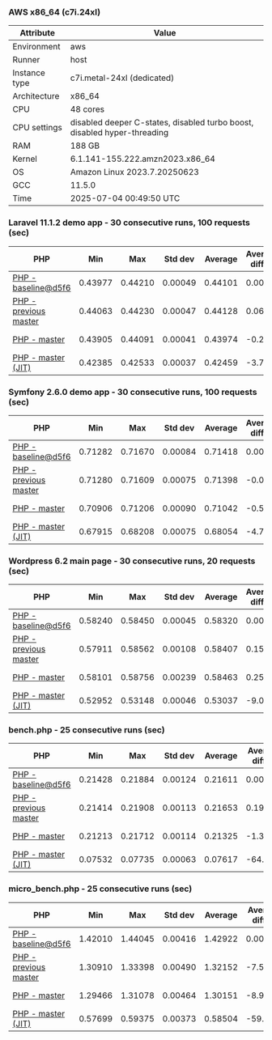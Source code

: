 ### AWS x86_64 (c7i.24xl)

|  Attribute    |     Value      |
|---------------|----------------|
| Environment   |aws|
| Runner        |host|
| Instance type |c7i.metal-24xl (dedicated)|
| Architecture  |x86_64
| CPU           |48 cores|
| CPU settings  |disabled deeper C-states, disabled turbo boost, disabled hyper-threading|
| RAM           |188 GB|
| Kernel        |6.1.141-155.222.amzn2023.x86_64|
| OS            |Amazon Linux 2023.7.20250623|
| GCC           |11.5.0|
| Time          |2025-07-04 00:49:50 UTC|

### Laravel 11.1.2 demo app - 30 consecutive runs, 100 requests (sec)

|     PHP     |     Min     |     Max     |    Std dev   |   Average  |  Average diff % |   Median   | Median diff % |     Memory    |
|-------------|-------------|-------------|--------------|------------|-----------------|------------|---------------|---------------|
|[PHP - baseline@d5f6](https://github.com/php/php-src/commit/d5f6e56610)|0.43977|0.44210|0.00049|0.44101|0.00%|0.44104|0.00%|42.01 MB|
|[PHP - previous master](https://github.com/php/php-src/commit/51149b65ad)|0.44063|0.44230|0.00047|0.44128|0.06%|0.44112|0.02%|42.44 MB|
|[PHP - master](https://github.com/php/php-src/commit/50ddf6a68f)|0.43905|0.44091|0.00041|0.43974|-0.29%|0.43964|-0.32%|42.38 MB|
|[PHP - master (JIT)](https://github.com/php/php-src/commit/50ddf6a68f)|0.42385|0.42533|0.00037|0.42459|-3.72%|0.42452|-3.75%|51.58 MB|

### Symfony 2.6.0 demo app - 30 consecutive runs, 100 requests (sec)

|     PHP     |     Min     |     Max     |    Std dev   |   Average  |  Average diff % |   Median   | Median diff % |     Memory    |
|-------------|-------------|-------------|--------------|------------|-----------------|------------|---------------|---------------|
|[PHP - baseline@d5f6](https://github.com/php/php-src/commit/d5f6e56610)|0.71282|0.71670|0.00084|0.71418|0.00%|0.71396|0.00%|37.68 MB|
|[PHP - previous master](https://github.com/php/php-src/commit/51149b65ad)|0.71280|0.71609|0.00075|0.71398|-0.03%|0.71374|-0.03%|38.40 MB|
|[PHP - master](https://github.com/php/php-src/commit/50ddf6a68f)|0.70906|0.71206|0.00090|0.71042|-0.53%|0.71033|-0.51%|38.34 MB|
|[PHP - master (JIT)](https://github.com/php/php-src/commit/50ddf6a68f)|0.67915|0.68208|0.00075|0.68054|-4.71%|0.68042|-4.70%|45.20 MB|

### Wordpress 6.2 main page - 30 consecutive runs, 20 requests (sec)

|     PHP     |     Min     |     Max     |    Std dev   |   Average  |  Average diff % |   Median   | Median diff % |     Memory    |
|-------------|-------------|-------------|--------------|------------|-----------------|------------|---------------|---------------|
|[PHP - baseline@d5f6](https://github.com/php/php-src/commit/d5f6e56610)|0.58240|0.58450|0.00045|0.58320|0.00%|0.58312|0.00%|43.41 MB|
|[PHP - previous master](https://github.com/php/php-src/commit/51149b65ad)|0.57911|0.58562|0.00108|0.58407|0.15%|0.58429|0.20%|43.85 MB|
|[PHP - master](https://github.com/php/php-src/commit/50ddf6a68f)|0.58101|0.58756|0.00239|0.58463|0.25%|0.58594|0.48%|43.79 MB|
|[PHP - master (JIT)](https://github.com/php/php-src/commit/50ddf6a68f)|0.52952|0.53148|0.00046|0.53037|-9.06%|0.53030|-9.06%|61.63 MB|

### bench.php - 25 consecutive runs (sec)

|     PHP     |     Min     |     Max     |    Std dev   |   Average  |  Average diff % |   Median   | Median diff % |     Memory    |
|-------------|-------------|-------------|--------------|------------|-----------------|------------|---------------|---------------|
|[PHP - baseline@d5f6](https://github.com/php/php-src/commit/d5f6e56610)|0.21428|0.21884|0.00124|0.21611|0.00%|0.21603|0.00%|26.40 MB|
|[PHP - previous master](https://github.com/php/php-src/commit/51149b65ad)|0.21414|0.21908|0.00113|0.21653|0.19%|0.21618|0.07%|26.76 MB|
|[PHP - master](https://github.com/php/php-src/commit/50ddf6a68f)|0.21213|0.21712|0.00114|0.21325|-1.32%|0.21298|-1.41%|26.70 MB|
|[PHP - master (JIT)](https://github.com/php/php-src/commit/50ddf6a68f)|0.07532|0.07735|0.00063|0.07617|-64.75%|0.07604|-64.80%|28.00 MB|

### micro_bench.php - 25 consecutive runs (sec)

|     PHP     |     Min     |     Max     |    Std dev   |   Average  |  Average diff % |   Median   | Median diff % |     Memory    |
|-------------|-------------|-------------|--------------|------------|-----------------|------------|---------------|---------------|
|[PHP - baseline@d5f6](https://github.com/php/php-src/commit/d5f6e56610)|1.42010|1.44045|0.00416|1.42922|0.00%|1.42966|0.00%|20.63 MB|
|[PHP - previous master](https://github.com/php/php-src/commit/51149b65ad)|1.30910|1.33398|0.00490|1.32152|-7.54%|1.32155|-7.56%|21.04 MB|
|[PHP - master](https://github.com/php/php-src/commit/50ddf6a68f)|1.29466|1.31078|0.00464|1.30151|-8.94%|1.30051|-9.03%|20.98 MB|
|[PHP - master (JIT)](https://github.com/php/php-src/commit/50ddf6a68f)|0.57699|0.59375|0.00373|0.58504|-59.07%|0.58513|-59.07%|22.43 MB|
